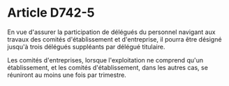 # Article D742-5

En vue d'assurer la participation de délégués du personnel navigant aux travaux des comités d'établissement et d'entreprise, il pourra être désigné jusqu'à trois délégués suppléants par délégué titulaire.

Les comités d'entreprises, lorsque l'exploitation ne comprend qu'un établissement, et les comités d'établissement, dans les autres cas, se réuniront au moins une fois par trimestre.